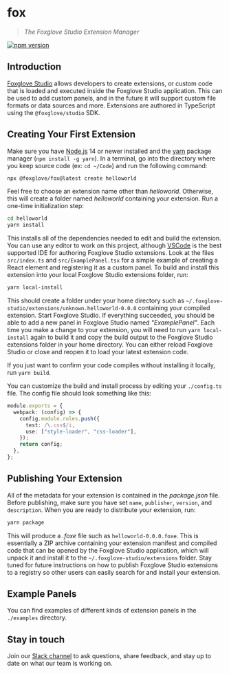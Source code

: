 # fox

> _The Foxglove Studio Extension Manager_

[![npm version](https://img.shields.io/npm/v/@foxglove/fox.svg?style=flat)](https://www.npmjs.com/package/@foxglove/fox)

## Introduction

[Foxglove Studio](https://github.com/foxglove/studio) allows developers to create extensions, or custom code that is loaded and executed inside the Foxglove Studio application. This can be used to add custom panels, and in the future it will support custom file formats or data sources and more. Extensions are authored in TypeScript using the `@foxglove/studio` SDK.

## Creating Your First Extension

Make sure you have [Node.js](https://nodejs.org/) 14 or newer installed and the [yarn](https://yarnpkg.com/) package manager (`npm install -g yarn`). In a terminal, go into the directory where you keep source code (ex: `cd ~/Code`) and run the following command:

```sh
npx @foxglove/fox@latest create helloworld
```

Feel free to choose an extension name other than _helloworld_. Otherwise, this will create a folder named _helloworld_ containing your extension. Run a one-time initialization step:

```sh
cd helloworld
yarn install
```

This installs all of the dependencies needed to edit and build the extension. You can use any editor to work on this project, although [VSCode](https://code.visualstudio.com/) is the best supported IDE for authoring Foxglove Studio extensions. Look at the files `src/index.ts` and `src/ExamplePanel.tsx` for a simple example of creating a React element and registering it as a custom panel. To build and install this extension into your local Foxglove Studio extensions folder, run:

```sh
yarn local-install
```

This should create a folder under your home directory such as `~/.foxglove-studio/extensions/unknown.helloworld-0.0.0` containing your compiled extension. Start Foxglove Studio. If everything succeeded, you should be able to add a new panel in Foxglove Studio named _"ExamplePanel"_. Each time you make a change to your extension, you will need to run `yarn local-install` again to build it and copy the build output to the Foxglove Studio extensions folder in your home directory. You can either reload Foxglove Studio or close and reopen it to load your latest extension code.

If you just want to confirm your code compiles without installing it locally, run `yarn build`.

You can customize the build and install process by editing your `./config.ts` file. The config file should
look something like this:

```typescript
module.exports = {
  webpack: (config) => {
    config.module.rules.push({
      test: /\.css$/i,
      use: ["style-loader", "css-loader"],
    });
    return config;
  },
};
```

## Publishing Your Extension

All of the metadata for your extension is contained in the _package.json_ file. Before publishing, make sure you have set `name`, `publisher`, `version`, and `description`. When you are ready to distribute your extension, run:

```sh
yarn package
```

This will produce a _.foxe_ file such as `helloworld-0.0.0.foxe`. This is essentially a ZIP archive containing your extension manifest and compiled code that can be opened by the Foxglove Studio application, which will unpack it and install it to the `~/.foxglove-studio/extensions` folder. Stay tuned for future instructions on how to publish Foxglove Studio extensions to a registry so other users can easily search for and install your extension.

## Example Panels

You can find examples of different kinds of extension panels in the `./examples` directory.

## Stay in touch

Join our [Slack channel](https://foxglove.dev/join-slack) to ask questions, share feedback, and stay up to date on what our team is working on.
